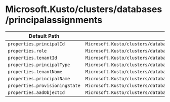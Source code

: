 # Microsoft.Kusto/clusters/databases/principalassignments

| Default Path | Alias |
|---|---|
| `properties.principalId` | `Microsoft.Kusto/clusters/databases/principalAssignments/principalId` |
| `properties.role` | `Microsoft.Kusto/clusters/databases/principalAssignments/role` |
| `properties.tenantId` | `Microsoft.Kusto/clusters/databases/principalAssignments/tenantId` |
| `properties.principalType` | `Microsoft.Kusto/clusters/databases/principalAssignments/principalType` |
| `properties.tenantName` | `Microsoft.Kusto/clusters/databases/principalAssignments/tenantName` |
| `properties.principalName` | `Microsoft.Kusto/clusters/databases/principalAssignments/principalName` |
| `properties.provisioningState` | `Microsoft.Kusto/clusters/databases/principalAssignments/provisioningState` |
| `properties.aadObjectId` | `Microsoft.Kusto/clusters/databases/principalAssignments/aadObjectId` |

